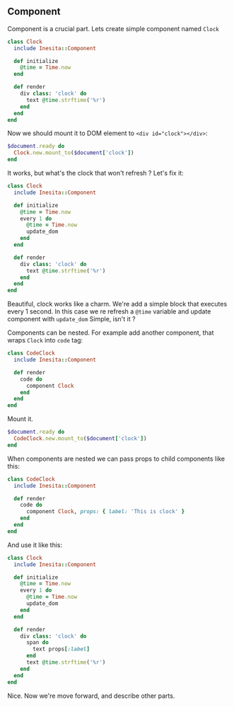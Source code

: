 ## Component

Component is a crucial part.
Lets create simple component named `Clock`

```ruby
class Clock
  include Inesita::Component

  def initialize
    @time = Time.now
  end

  def render
    div class: 'clock' do
      text @time.strftime('%r')
    end
  end
end
```

Now we should mount it to DOM element to `<div id="clock"></div>`:

```ruby
$document.ready do
  Clock.new.mount_to($document['clock'])
end
```

It works, but what's the clock that won't refresh ? Let's fix it:

```ruby
class Clock
  include Inesita::Component

  def initialize
    @time = Time.now
    every 1 do
      @time = Time.now
      update_dom
    end
  end

  def render
    div class: 'clock' do
      text @time.strftime('%r')
    end
  end
end
```

Beautiful, clock works like a charm.
We're add a simple block that executes every 1 second. In this case we re refresh a `@time` variable and update component with `update_dom`
Simple, isn't it ?

Components can be nested. For example add another component, that wraps `Clock` into `code` tag:

```ruby
class CodeClock
  include Inesita::Component

  def render
    code do
      component Clock
    end
  end
end
```

Mount it.

```ruby
$document.ready do
  CodeClock.new.mount_to($document['clock'])
end
```

When components are nested we can pass props to child components like this:

```ruby
class CodeClock
  include Inesita::Component

  def render
    code do
      component Clock, props: { label: 'This is clock' }
    end
  end
end
```

And use it like this:

```ruby
class Clock
  include Inesita::Component

  def initialize
    @time = Time.now
    every 1 do
      @time = Time.now
      update_dom
    end
  end

  def render
    div class: 'clock' do
      span do
        text props[:label]
      end
      text @time.strftime('%r')
    end
  end
end
```


Nice. Now we're move forward, and describe other parts.
